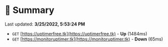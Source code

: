 # 📖 Summary
Last updated: **3/25/2022, 5:53:24 PM**

- `GET` [https://uptimerfree.tk](https://uptimerfree.tk) - **Up** (1484ms)
- `GET` [https://monitoruptimer.tk](https://monitoruptimer.tk) - **Down** (65ms)

